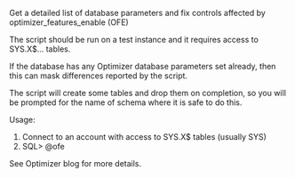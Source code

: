 Get a detailed list of database parameters and fix controls affected by optimizer_features_enable (OFE)

The script should be run on a test instance and it requires access to SYS.X$... tables.

If the database has any Optimizer database parameters set already, then this can mask differences reported by the script.

The script will create some tables and drop them on completion, so you will be prompted for the name of schema where it is safe to do this.

Usage:

1) Connect to an account with access to SYS.X$ tables (usually SYS)
2) SQL> @ofe

<a hred="http://blogs.oracle.com/optimizer">See Optimizer blog for more details.</a>
